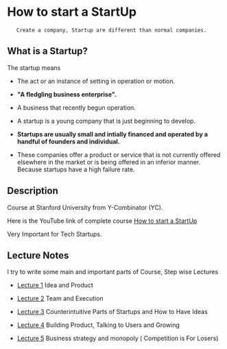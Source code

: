 # How to start a StartUp

       Create a company, Startup are different than normal companies.


## What is a Startup?

 The startup means

  - The act or an instance of setting in operation or motion.
  
  - **"A fledgling business enterprise".**
  
  - A business that recently begun operation.
  
  - A startup is a young company that is just beginning to develop.
  
  - **Startups are usually small and intially financed and operated by a handful of founders and individual.**
  
  - These companies offer a product or service that is not currently offered elsewhere in the market or is being offered in an inferior manner.
 Because startups have a high failure rate.
  
       
## Description

Course at Stanford University from Y-Combinator (YC).

Here is the YouTube link of complete course [How to start a StartUp](https://www.youtube.com/watch?v=CBYhVcO4WgI&list=PL5q_lef6zVkaTY_cT1k7qFNF2TidHCe-1)

Very Important for Tech Startups.


## Lecture Notes 

I try to write some main and important parts of Course, Step wise Lectures 

- [Lecture 1](https://github.com/MTayyab10/How-to-start-Start-up/tree/main/Lecture%201) Idea and Product

- [Lecture 2](https://github.com/MTayyab10/How-to-start-Start-up/tree/main/Lecture%202) Team and Execution

- [Lecture 3](https://github.com/MTayyab10/How-to-Start-a-Start-up/tree/main/Lecture%203) Counterintuitive Parts of Startups and How to Have Ideas

- [Lecture 4](https://github.com/MTayyab10/How-to-Start-a-Start-up/tree/main/Lecture%204) Building Product, Talking to Users and Growing

- [Lecture 5](https://github.com/MTayyab10/How-to-Start-a-Start-up/tree/main/Lecture%205) Business strategy and monopoly ( Competition is For Losers)
